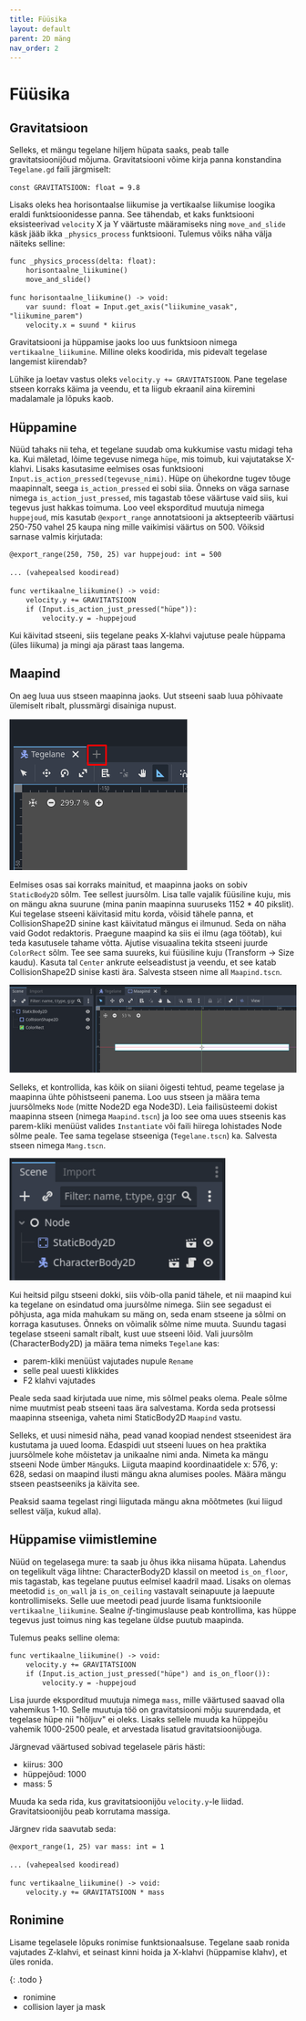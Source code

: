 ```yaml
---
title: Füüsika
layout: default
parent: 2D mäng
nav_order: 2
---
```


# Füüsika

## Gravitatsioon

Selleks, et mängu tegelane hiljem hüpata saaks, peab talle gravitatsioonijõud mõjuma. Gravitatsiooni võime kirja panna konstandina `Tegelane.gd` faili järgmiselt:

`const GRAVITATSIOON: float = 9.8`

Lisaks oleks hea horisontaalse liikumise ja vertikaalse liikumise loogika eraldi funktsioonidesse panna. See tähendab, et kaks funktsiooni eksisteerivad `velocity` X ja Y väärtuste määramiseks ning `move_and_slide` käsk jääb ikka `_physics_process` funktsiooni.
Tulemus võiks näha välja näiteks selline:

```gdscript
func _physics_process(delta: float):
	horisontaalne_liikumine()
	move_and_slide()

func horisontaalne_liikumine() -> void:
	var suund: float = Input.get_axis("liikumine_vasak", "liikumine_parem")
	velocity.x = suund * kiirus
```

Gravitatsiooni ja hüppamise jaoks loo uus funktsioon nimega `vertikaalne_liikumine`. Milline oleks koodirida, mis pidevalt tegelase langemist kiirendab?

Lühike ja loetav vastus oleks `velocity.y += GRAVITATSIOON`. Pane tegelase stseen korraks käima ja veendu, et ta liigub ekraanil aina kiiremini madalamale ja lõpuks kaob.

## Hüppamine

Nüüd tahaks nii teha, et tegelane suudab oma kukkumise vastu midagi teha ka. Kui mäletad, lõime tegevuse nimega `hüpe`, mis toimub, kui vajutatakse X-klahvi. Lisaks kasutasime eelmises osas funktsiooni `Input.is_action_pressed(tegevuse_nimi)`. Hüpe on ühekordne tugev tõuge maapinnalt, seega `is_action_pressed` ei sobi siia. Õnneks on väga sarnase nimega `is_action_just_pressed`, mis tagastab tõese väärtuse vaid siis, kui tegevus just hakkas toimuma. Loo veel eksporditud muutuja nimega `huppejoud`, mis kasutab `@export_range` annotatsiooni ja aktsepteerib väärtusi 250-750 vahel 25 kaupa ning mille vaikimisi väärtus on 500.
Võiksid sarnase valmis kirjutada:

```gdscript
@export_range(250, 750, 25) var huppejoud: int = 500

... (vahepealsed koodiread)

func vertikaalne_liikumine() -> void:
	velocity.y += GRAVITATSIOON
	if (Input.is_action_just_pressed("hüpe")):
		velocity.y = -huppejoud
```

Kui käivitad stseeni, siis tegelane peaks X-klahvi vajutuse peale hüppama (üles liikuma) ja mingi aja pärast taas langema.

## Maapind

On aeg luua uus stseen maapinna jaoks. Uut stseeni saab luua põhivaate ülemiselt ribalt, plussmärgi disainiga nupust.

![Uue stseeni loomise nupp on punasega märgistatud.](./pildid/fuusika/loo-uus-stseen.png)

Eelmises osas sai korraks mainitud, et maapinna jaoks on sobiv `StaticBody2D` sõlm. Tee sellest juursõlm. Lisa talle vajalik füüsiline kuju, mis on mängu akna suurune (mina panin maapinna suuruseks 1152 * 40 pikslit). Kui tegelase stseeni käivitasid mitu korda, võisid tähele panna, et CollisionShape2D sinine kast käivitatud mängus ei ilmunud. Seda on näha vaid Godot redaktoris. Praegune maapind ka siis ei ilmu (aga töötab), kui teda kasutusele tahame võtta. Ajutise visuaalina tekita stseeni juurde `ColorRect` sõlm. Tee see sama suureks, kui füüsiline kuju (Transform -> Size kaudu). Kasuta tal `Center` ankrute eelseadistust ja veendu, et see katab CollisionShape2D sinise kasti ära. Salvesta stseen nime all `Maapind.tscn`.

![Pilt praegusest maapinna stseenist.](./pildid/fuusika/maapinna-stseen.png)

Selleks, et kontrollida, kas kõik on siiani õigesti tehtud, peame tegelase ja maapinna ühte põhistseeni panema. Loo uus stseen ja määra tema juursõlmeks `Node` (mitte Node2D ega Node3D). Leia failisüsteemi dokist maapinna stseen (nimega `Maapind.tscn`) ja loo see oma uues stseenis kas parem-kliki menüüst valides `Instantiate` või faili hiirega lohistades Node sõlme peale. Tee sama tegelase stseeniga (`Tegelane.tscn`) ka. Salvesta stseen nimega `Mang.tscn`.

![Sõlmed oma tavanimedega.](./pildid/fuusika/solmed-tavanimedega.png)

Kui heitsid pilgu stseeni dokki, siis võib-olla panid tähele, et nii maapind kui ka tegelane on esindatud oma juursõlme nimega. Siin see segadust ei põhjusta, aga mida mahukam su mäng on, seda enam stseene ja sõlmi on korraga kasutuses. Õnneks on võimalik sõlme nime muuta. Suundu tagasi tegelase stseeni samalt ribalt, kust uue stseeni lõid. Vali juursõlm (CharacterBody2D) ja määra tema nimeks `Tegelane` kas:

-	parem-kliki menüüst vajutades nupule `Rename`
-	selle peal uuesti klikkides
-	F2 klahvi vajutades

Peale seda saad kirjutada uue nime, mis sõlmel peaks olema. Peale sõlme nime muutmist peab stseeni taas ära salvestama. Korda seda protsessi maapinna stseeniga, vaheta nimi StaticBody2D `Maapind` vastu.

Selleks, et uusi nimesid näha, pead vanad koopiad nendest stseenidest ära kustutama ja uued looma. Edaspidi uut stseeni luues on hea praktika juursõlmele kohe mõistetav ja unikaalne nimi anda. Nimeta ka mängu stseeni Node ümber `Mäng`uks. Liiguta maapind koordinaatidele x: 576, y: 628, sedasi on maapind ilusti mängu akna alumises pooles. Määra mängu stseen peastseeniks ja käivita see.

Peaksid saama tegelast ringi liigutada mängu akna mõõtmetes (kui liigud sellest välja, kukud alla).

## Hüppamise viimistlemine

Nüüd on tegelasega mure: ta saab ju õhus ikka niisama hüpata. Lahendus on tegelikult väga lihtne: CharacterBody2D klassil on meetod `is_on_floor`, mis tagastab, kas tegelane puutus eelmisel kaadril maad. Lisaks on olemas meetodid `is_on_wall` ja `is_on_ceiling` vastavalt seinapuute ja laepuute kontrollimiseks. Selle uue meetodi pead juurde lisama funktsioonile `vertikaalne_liikumine`. Sealne *if*-tingimuslause peab kontrollima, kas hüppe tegevus just toimus ning kas tegelane üldse puutub maapinda.

Tulemus peaks selline olema:

```gdscript
func vertikaalne_liikumine() -> void:
	velocity.y += GRAVITATSIOON
	if (Input.is_action_just_pressed("hüpe") and is_on_floor()):
		velocity.y = -huppejoud
```

Lisa juurde eksporditud muutuja nimega `mass`, mille väärtused saavad olla vahemikus 1-10. Selle muutuja töö on gravitatsiooni mõju suurendada, et tegelase hüpe nii "hõljuv" ei oleks. Lisaks sellele muuda ka hüppejõu vahemik 1000-2500 peale, et arvestada lisatud gravitatsioonijõuga.

Järgnevad väärtused sobivad tegelasele päris hästi:

-	kiirus: 300
-	hüppejõud: 1000
-	mass: 5

Muuda ka seda rida, kus gravitatsioonijõu `velocity.y`-le liidad. Gravitatsioonijõu peab korrutama massiga.

Järgnev rida saavutab seda:

```gdscript
@export_range(1, 25) var mass: int = 1

... (vahepealsed koodiread)

func vertikaalne_liikumine() -> void:
	velocity.y += GRAVITATSIOON * mass
```

## Ronimine

Lisame tegelasele lõpuks ronimise funktsionaalsuse. Tegelane saab ronida vajutades Z-klahvi, et seinast kinni hoida ja X-klahvi (hüppamise klahv), et üles ronida.

{: .todo }
-   ronimine
-   collision layer ja mask